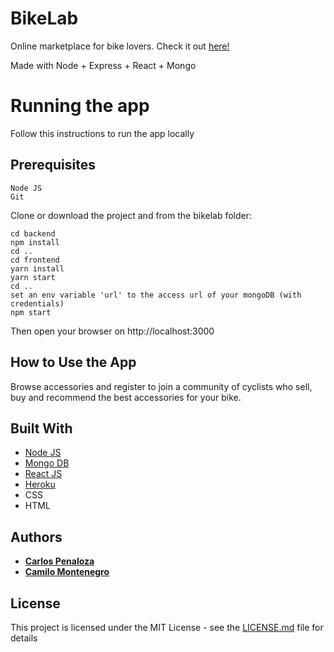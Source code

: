 # BikeLab

Online marketplace for bike lovers. Check it out [here!](http://bike-lab.herokuapp.com)  

Made with Node + Express + React + Mongo  

# Running the app

Follow this instructions to run the app locally  

## Prerequisites
```
Node JS
Git
```

Clone or download the project and from the bikelab folder:
```
cd backend
npm install
cd ..
cd frontend
yarn install
yarn start
cd ..
set an env variable 'url' to the access url of your mongoDB (with credentials)
npm start
```
Then open your browser on http://localhost:3000  


## How to Use the App

Browse accessories and register to join a community of cyclists who sell, buy and recommend the best accessories for your bike.  

## Built With

* [Node JS](https://nodejs.org/es) 
* [Mongo DB](https://www.mongodb.com/es) 
* [React JS](https://facebook.github.io/react/) 
* [Heroku](https://www.heroku.com/platform) 
* CSS
* HTML

## Authors

* **[Carlos Penaloza](https://github.com/cpenalozag)**
* **[Camilo Montenegro](https://github.com/ca-montenegro)**

## License

This project is licensed under the MIT License - see the [LICENSE.md](LICENSE.md) file for details
